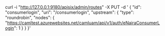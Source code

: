 curl -i "http://127.0.0.1:9180/apisix/admin/routes" -X PUT -d '
{
  "id": "consumerlogin",
  "uri": "/consumerlogin",
  "upstream": {
    "type": "roundrobin",
    "nodes": {
      "https://camltest.azurewebsites.net/camluam/api/v1/auth/eNairaConsumerLogin": 1
    }
  }
}'